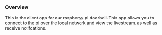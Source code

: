 ### Overview
This is the client app for our raspberyy pi doorbell.
This app allows you to connect to the pi over the local network and view the livestream, as well as receive notifcations.
